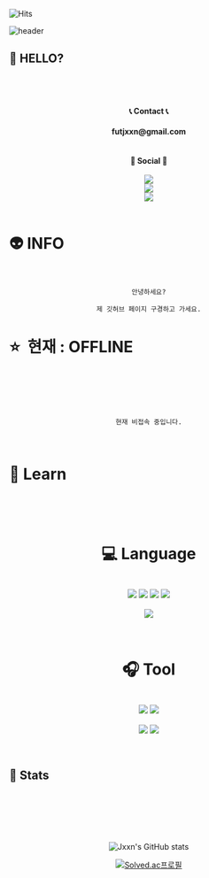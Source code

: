 <!-- 방문자 수 -->

![Hits](https://hits.seeyoufarm.com/api/count/incr/badge.svg?url=https%3A%2F%2Fgithub.com%2Fjxxn92&count_bg=%23CB3F7C&title_bg=%23555555&icon=smugmug.svg&icon_color=%23CB3F7C&title=Visitors&edge_flat=false)

<!-- 깃허브 페이지 헤드 꾸미기 -->

![header](https://capsule-render.vercel.app/api?type=waving&color=gradient&height=350&section=header&text=Jxxn's%20GitHub%20&fontAlign=50&fontAlignY=40&desc=Welcome%20&descAlign=75&descAlignY=50&animation=twinkling&fontSize=70)

<!-- 처음 페이지 -->

## 👻 HELLO? <br><br>

<p>
<br>
    <div align="center">
        <strong> 📞 Contact 📞 </strong>
        <br>
        <h4><strong> futjxxn@gmail.com </strong></h4>
        <br>
        <strong> 📣 Social 📣 </strong>
        <br><br>
        <a href="https://jxxn92.github.io/" target="_blank"><img src="https://img.shields.io/badge/BLOG-CB3F7C?style=flat&logo=Ameba&logoColor=white"/></a>
        <br>
        <a href="https://jxxn92.github.io/" target="_blank"><img src="https://img.shields.io/badge/Instagram-E4405F?style=flat&logo=instagram&logoColor=white"/></a>
        <br>
        <a href="https://discord.gg/" target="_blank"><img src="https://img.shields.io/badge/Discord Server-5865F2?style=flat&logo=discord&logoColor=white"/></a>   
    </div>
    <br>
</p>

<!-- 정보 -->

# 👽 INFO

<p>
<br>
<div align="center">

```
안녕하세요?

제 깃허브 페이지 구경하고 가세요.

```

</div>
</p>

<!-- 상태 -->

# ⭐&nbsp; 현재 : OFFLINE <br><br>

<br>

<div align="center">

```

현재 비접속 중입니다.

```

</div>

<br>

<!-- 공부 -->

# 📗 Learn <br><br>

<div align="center">

<!--
<img src = "https://img.shields.io/badge/-C-black?style=flat&logo=c%2B%2B" style="height : auto; margin-left : 2px; margin-right : 2px;"/>
-->
<p>
    <h1><strong><br> 💻 Language <br></strong></h1>
    <br>
    <img src="https://img.shields.io/badge/C-A8B9CC?style=flat&logo=C&logoColor=white"/>
    <img src="https://img.shields.io/badge/C++-00599C?style=flat&logo=cplusplus&logoColor=white"/>
    <img src="https://img.shields.io/badge/Python-3776AB?style=flat&logo=python&logoColor=white"/>
    <img src="https://img.shields.io/badge/Java-007396?style=flat&logo=java&logoColor=white"/>
    <br><br>
    <img src="https://img.shields.io/badge/MYSQL-4479A1?style=flat&logo=mysql&logoColor=white"/>

</p>

<p>
    <h1><strong><br> 🎧 Tool <br></strong></h1>
    <br>
    <img src="https://img.shields.io/badge/VScode-007ACC?style=flat&logo=visualstudiocode&logoColor=white"/>
    <img src="https://img.shields.io/badge/Jupyter-F37626?style=flat&logo=jupyter&logoColor=white"/>
    <br><br>
    <img src="https://img.shields.io/badge/GitHub-181717?style=flat&logo=github&logoColor=white"/>
    <img src="https://img.shields.io/badge/Git-F05032?style=flat&logo=git&logoColor=white"/>
</p>

<!-- <p>
    <code>
    	<img height="20"
        src="https://upload.wikimedia.org/wikipedia/commons/thumb/f/fb/Adobe_Illustrator_CC_icon.svg/1200px-Adobe_Illustrator_CC_icon.svg.png"
        style="max-width: 100%;">
     </code>
</p> -->

</div>

<br>

<!-- 상태 -->

## 👺 Stats <br><br>

<p>
<div align="center">
<br><br><br>

![Jxxn's GitHub stats](https://github-readme-stats.vercel.app/api?username=jxxn92&show_icons=true&theme=noctis_minimus)
<br>

<!-- ![Leetcode Stats](https://leetcode.card.workers.dev/?username=jxxn)
<br> -->

[![Solved.ac프로필](http://mazassumnida.wtf/api/v2/generate_badge?boj=jxxn)](https://solved.ac/jxxn)
<br>

<!-- ![Top Langs](https://github-readme-stats.vercel.app/api/top-langs/?username=jxxn92&layout=compact) -->
<br>
</div>
</p>

